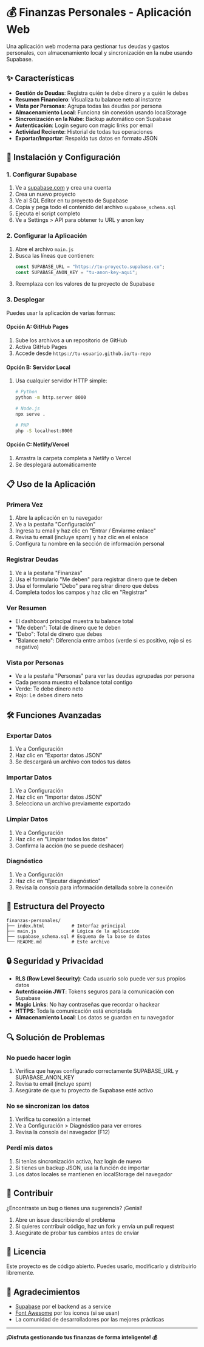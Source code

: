 # 💰 Finanzas Personales - Aplicación Web

Una aplicación web moderna para gestionar tus deudas y gastos personales, con almacenamiento local y sincronización en la nube usando Supabase.

## ✨ Características

- **Gestión de Deudas**: Registra quién te debe dinero y a quién le debes
- **Resumen Financiero**: Visualiza tu balance neto al instante
- **Vista por Personas**: Agrupa todas las deudas por persona
- **Almacenamiento Local**: Funciona sin conexión usando localStorage
- **Sincronización en la Nube**: Backup automático con Supabase
- **Autenticación**: Login seguro con magic links por email
- **Actividad Reciente**: Historial de todas tus operaciones
- **Exportar/Importar**: Respalda tus datos en formato JSON

## 🚀 Instalación y Configuración

### 1. Configurar Supabase

1. Ve a [supabase.com](https://supabase.com) y crea una cuenta
2. Crea un nuevo proyecto
3. Ve al SQL Editor en tu proyecto de Supabase
4. Copia y pega todo el contenido del archivo `supabase_schema.sql`
5. Ejecuta el script completo
6. Ve a Settings > API para obtener tu URL y anon key

### 2. Configurar la Aplicación

1. Abre el archivo `main.js`
2. Busca las líneas que contienen:
   ```javascript
   const SUPABASE_URL = "https://tu-proyecto.supabase.co";
   const SUPABASE_ANON_KEY = "tu-anon-key-aqui";
   ```
3. Reemplaza con los valores de tu proyecto de Supabase

### 3. Desplegar

Puedes usar la aplicación de varias formas:

#### Opción A: GitHub Pages
1. Sube los archivos a un repositorio de GitHub
2. Activa GitHub Pages
3. Accede desde `https://tu-usuario.github.io/tu-repo`

#### Opción B: Servidor Local
1. Usa cualquier servidor HTTP simple:
   ```bash
   # Python
   python -m http.server 8000
   
   # Node.js
   npx serve .
   
   # PHP
   php -S localhost:8000
   ```

#### Opción C: Netlify/Vercel
1. Arrastra la carpeta completa a Netlify o Vercel
2. Se desplegará automáticamente

## 📋 Uso de la Aplicación

### Primera Vez
1. Abre la aplicación en tu navegador
2. Ve a la pestaña "Configuración"
3. Ingresa tu email y haz clic en "Entrar / Enviarme enlace"
4. Revisa tu email (incluye spam) y haz clic en el enlace
5. Configura tu nombre en la sección de información personal

### Registrar Deudas
1. Ve a la pestaña "Finanzas"
2. Usa el formulario "Me deben" para registrar dinero que te deben
3. Usa el formulario "Debo" para registrar dinero que debes
4. Completa todos los campos y haz clic en "Registrar"

### Ver Resumen
- El dashboard principal muestra tu balance total
- "Me deben": Total de dinero que te deben
- "Debo": Total de dinero que debes
- "Balance neto": Diferencia entre ambos (verde si es positivo, rojo si es negativo)

### Vista por Personas
- Ve a la pestaña "Personas" para ver las deudas agrupadas por persona
- Cada persona muestra el balance total contigo
- Verde: Te debe dinero neto
- Rojo: Le debes dinero neto

## 🛠️ Funciones Avanzadas

### Exportar Datos
1. Ve a Configuración
2. Haz clic en "Exportar datos JSON"
3. Se descargará un archivo con todos tus datos

### Importar Datos
1. Ve a Configuración
2. Haz clic en "Importar datos JSON"
3. Selecciona un archivo previamente exportado

### Limpiar Datos
1. Ve a Configuración
2. Haz clic en "Limpiar todos los datos"
3. Confirma la acción (no se puede deshacer)

### Diagnóstico
1. Ve a Configuración
2. Haz clic en "Ejecutar diagnóstico"
3. Revisa la consola para información detallada sobre la conexión

## 🔧 Estructura del Proyecto

```
finanzas-personales/
├── index.html          # Interfaz principal
├── main.js             # Lógica de la aplicación
├── supabase_schema.sql # Esquema de la base de datos
└── README.md           # Este archivo
```

## 🔒 Seguridad y Privacidad

- **RLS (Row Level Security)**: Cada usuario solo puede ver sus propios datos
- **Autenticación JWT**: Tokens seguros para la comunicación con Supabase
- **Magic Links**: No hay contraseñas que recordar o hackear
- **HTTPS**: Toda la comunicación está encriptada
- **Almacenamiento Local**: Los datos se guardan en tu navegador

## 🔍 Solución de Problemas

### No puedo hacer login
1. Verifica que hayas configurado correctamente SUPABASE_URL y SUPABASE_ANON_KEY
2. Revisa tu email (incluye spam)
3. Asegúrate de que tu proyecto de Supabase esté activo

### No se sincronizan los datos
1. Verifica tu conexión a internet
2. Ve a Configuración > Diagnóstico para ver errores
3. Revisa la consola del navegador (F12)

### Perdí mis datos
1. Si tenías sincronización activa, haz login de nuevo
2. Si tienes un backup JSON, usa la función de importar
3. Los datos locales se mantienen en localStorage del navegador

## 🤝 Contribuir

¿Encontraste un bug o tienes una sugerencia? ¡Genial!

1. Abre un issue describiendo el problema
2. Si quieres contribuir código, haz un fork y envía un pull request
3. Asegúrate de probar tus cambios antes de enviar

## 📄 Licencia

Este proyecto es de código abierto. Puedes usarlo, modificarlo y distribuirlo libremente.

## 🙏 Agradecimientos

- [Supabase](https://supabase.com) por el backend as a service
- [Font Awesome](https://fontawesome.com) por los iconos (si se usan)
- La comunidad de desarrolladores por las mejores prácticas

---

**¡Disfruta gestionando tus finanzas de forma inteligente! 💰**
